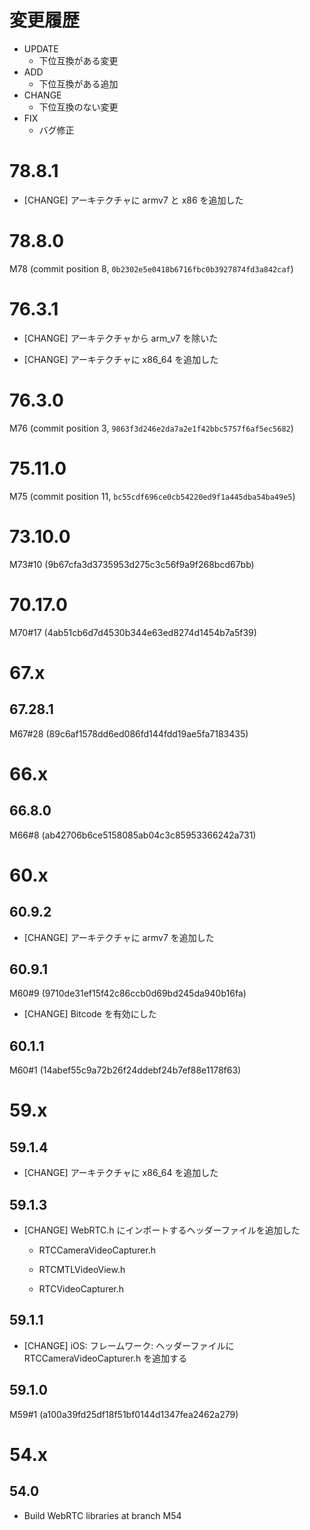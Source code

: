 # 変更履歴

- UPDATE
    - 下位互換がある変更
- ADD
    - 下位互換がある追加
- CHANGE
    - 下位互換のない変更
- FIX
    - バグ修正

# 78.8.1

- [CHANGE] アーキテクチャに armv7 と x86 を追加した

# 78.8.0

M78 (commit position 8, `0b2302e5e0418b6716fbc0b3927874fd3a842caf`)

# 76.3.1

- [CHANGE] アーキテクチャから arm_v7 を除いた

- [CHANGE] アーキテクチャに x86_64 を追加した

# 76.3.0

M76 (commit position 3, `9863f3d246e2da7a2e1f42bbc5757f6af5ec5682`)

# 75.11.0

M75 (commit position 11, `bc55cdf696ce0cb54220ed9f1a445dba54ba49e5`)

# 73.10.0

M73#10 (9b67cfa3d3735953d275c3c56f9a9f268bcd67bb)

# 70.17.0

M70#17 (4ab51cb6d7d4530b344e63ed8274d1454b7a5f39)

# 67.x

## 67.28.1

M67#28 (89c6af1578dd6ed086fd144fdd19ae5fa7183435)

# 66.x

## 66.8.0

M66#8 (ab42706b6ce5158085ab04c3c85953366242a731)

# 60.x

## 60.9.2

- [CHANGE] アーキテクチャに armv7 を追加した

## 60.9.1

M60#9 (9710de31ef15f42c86ccb0d69bd245da940b16fa)

- [CHANGE] Bitcode を有効にした

## 60.1.1

M60#1 (14abef55c9a72b26f24ddebf24b7ef88e1178f63)

# 59.x

## 59.1.4

- [CHANGE] アーキテクチャに x86_64 を追加した

## 59.1.3

- [CHANGE] WebRTC.h にインポートするヘッダーファイルを追加した

  - RTCCameraVideoCapturer.h

  - RTCMTLVideoView.h

  - RTCVideoCapturer.h

## 59.1.1

- [CHANGE] iOS: フレームワーク: ヘッダーファイルに RTCCameraVideoCapturer.h を追加する

## 59.1.0

M59#1 (a100a39fd25df18f51bf0144d1347fea2462a279)

# 54.x

## 54.0

- Build WebRTC libraries at branch M54

